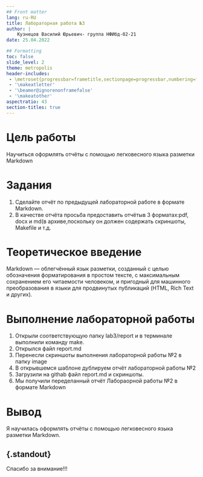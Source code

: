 ```yaml
---
## Front matter
lang: ru-RU
title: Лабораторная работа №3
author: |
	Кузнецов Василий Юрьевич- группа НФИбд-02-21
date: 25.04.2022

## Formatting
toc: false
slide_level: 2
theme: metropolis
header-includes: 
 - \metroset{progressbar=frametitle,sectionpage=progressbar,numbering=fraction}
 - '\makeatletter'
 - '\beamer@ignorenonframefalse'
 - '\makeatother'
aspectratio: 43
section-titles: true
---
```


# Цель работы

Научиться оформлять отчёты с помощью легковесного языка разметки Markdown


# Задания

1. Сделайте отчёт по предыдущей лабораторной работе в формате Markdown. 
2. В качестве отчёта просьба предоставить отчётыв 3 форматах:pdf, docx и md(в архиве,поскольку он должен содержать скриншоты, Makefile и т.д.

# Теоретическое введение

Markdown — облегчённый язык разметки, созданный с целью обозначения форматирования в простом тексте, с максимальным сохранением его читаемости человеком, и пригодный для машинного преобразования в языки для продвинутых публикаций (HTML, Rich Text и других). 


# Выполнение лабораторной работы
1. Открыли соответствующую папку lab3/report и в терминале выполнили команду make.
2. Открылся файл report.md
3. Перенесли скриншоты выполнения лабораторной работы №2 в папку image
4. В открывшемся шаблоне дублируем отчёт лабораторной работы №2
5. Загрузили на githab файл report.md и скриншоты.
6. Мы получили переделанный отчёт Лабораорной работы №2 в формате Markdown 

# Вывод

Я научилась оформлять отчёты с помощью легковесного языка разметки Markdown.




## {.standout}

Спасибо за внимание!!!

